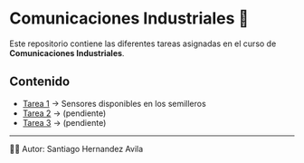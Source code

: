 # Comunicaciones Industriales 📡

Este repositorio contiene las diferentes tareas asignadas en el curso de **Comunicaciones Industriales**.

## Contenido

- [Tarea 1](tarea1/README.md) → Sensores disponibles en los semilleros
- [Tarea 2](tarea2/README.md) → (pendiente)
- [Tarea 3](tarea3/README.md) → (pendiente)

---
👨‍💻 Autor: Santiago Hernandez Avila

